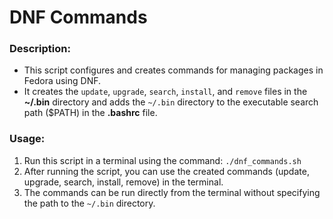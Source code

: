 # DNF Commands

### Description:
- This script configures and creates commands for managing packages in Fedora using DNF.
- It creates the `update`, `upgrade`, `search`, `install`, and `remove` files in the **~/.bin** directory and adds the `~/.bin` directory to the executable search path ($PATH) in the **.bashrc** file.

### Usage:
1. Run this script in a terminal using the command: `./dnf_commands.sh`
2. After running the script, you can use the created commands (update, upgrade, search, install, remove) in the terminal.
3. The commands can be run directly from the terminal without specifying the path to the `~/.bin` directory.
